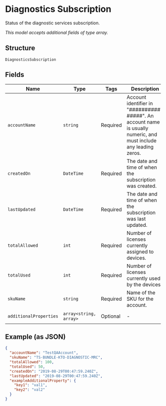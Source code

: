 
# Diagnostics Subscription

Status of the diagnostic services subscription.

*This model accepts additional fields of type array.*

## Structure

`DiagnosticsSubscription`

## Fields

| Name | Type | Tags | Description | Getter | Setter |
|  --- | --- | --- | --- | --- | --- |
| `accountName` | `string` | Required | Account identifier in "##########-#####". An account name is usually numeric, and must include any leading zeros. | getAccountName(): string | setAccountName(string accountName): void |
| `createdOn` | `DateTime` | Required | The date and time of when the subscription was created. | getCreatedOn(): \DateTime | setCreatedOn(\DateTime createdOn): void |
| `lastUpdated` | `DateTime` | Required | The date and time of when the subscription was last updated. | getLastUpdated(): \DateTime | setLastUpdated(\DateTime lastUpdated): void |
| `totalAllowed` | `int` | Required | Number of licenses currently assigned to devices. | getTotalAllowed(): int | setTotalAllowed(int totalAllowed): void |
| `totalUsed` | `int` | Required | Number of licenses currently used by the devices. | getTotalUsed(): int | setTotalUsed(int totalUsed): void |
| `skuName` | `string` | Required | Name of the SKU for the account. | getSkuName(): string | setSkuName(string skuName): void |
| `additionalProperties` | `array<string, array>` | Optional | - | findAdditionalProperty(string key): array | additionalProperty(string key, array value): void |

## Example (as JSON)

```json
{
  "accountName": "TestQAAccount",
  "skuName": "TS-BUNDLE-KTO-DIAGNOSTIC-MRC",
  "totalAllowed": 100,
  "totalUsed": 50,
  "createdOn": "2019-08-29T00:47:59.240Z",
  "lastUpdated": "2019-08-29T00:47:59.240Z",
  "exampleAdditionalProperty": {
    "key1": "val1",
    "key2": "val2"
  }
}
```

